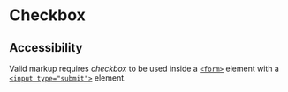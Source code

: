 # Checkbox

## Accessibility

Valid markup requires *checkbox* to be used inside a [`<form>`](https://developer.mozilla.org/en-US/docs/Web/HTML/Element/form) element with a [`<input type="submit">`](https://developer.mozilla.org/en-US/docs/Web/HTML/Element/input/submit) element.

